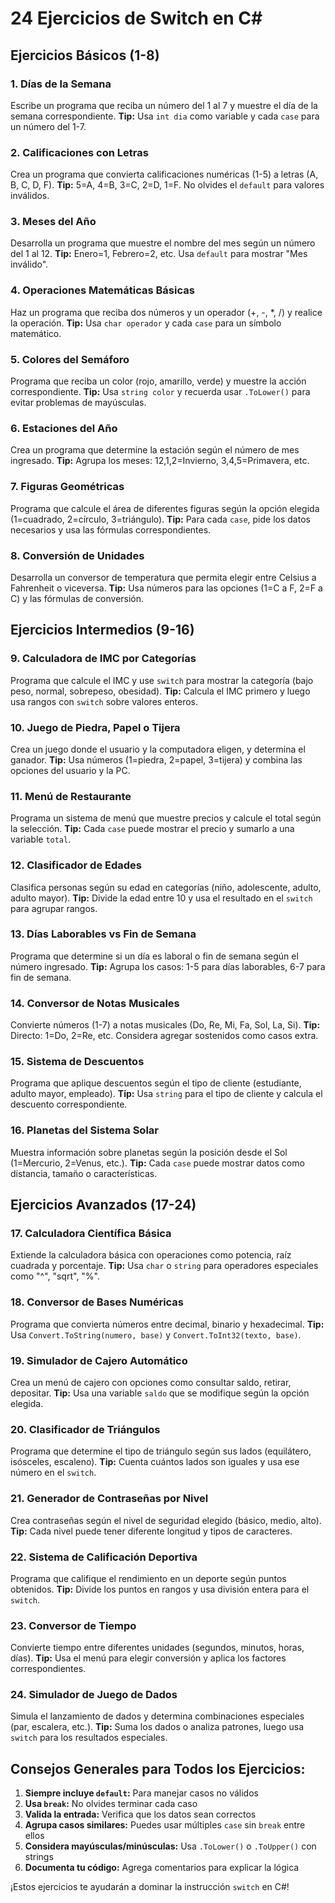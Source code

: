 # 24 Ejercicios de Switch en C# 

## Ejercicios Básicos (1-8)

### 1. Días de la Semana
Escribe un programa que reciba un número del 1 al 7 y muestre el día de la semana correspondiente.
**Tip:** Usa `int dia` como variable y cada `case` para un número del 1-7.

### 2. Calificaciones con Letras
Crea un programa que convierta calificaciones numéricas (1-5) a letras (A, B, C, D, F).
**Tip:** 5=A, 4=B, 3=C, 2=D, 1=F. No olvides el `default` para valores inválidos.

### 3. Meses del Año
Desarrolla un programa que muestre el nombre del mes según un número del 1 al 12.
**Tip:** Enero=1, Febrero=2, etc. Usa `default` para mostrar "Mes inválido".

### 4. Operaciones Matemáticas Básicas
Haz un programa que reciba dos números y un operador (+, -, *, /) y realice la operación.
**Tip:** Usa `char operador` y cada `case` para un símbolo matemático.

### 5. Colores del Semáforo
Programa que reciba un color (rojo, amarillo, verde) y muestre la acción correspondiente.
**Tip:** Usa `string color` y recuerda usar `.ToLower()` para evitar problemas de mayúsculas.

### 6. Estaciones del Año
Crea un programa que determine la estación según el número de mes ingresado.
**Tip:** Agrupa los meses: 12,1,2=Invierno, 3,4,5=Primavera, etc.

### 7. Figuras Geométricas
Programa que calcule el área de diferentes figuras según la opción elegida (1=cuadrado, 2=círculo, 3=triángulo).
**Tip:** Para cada `case`, pide los datos necesarios y usa las fórmulas correspondientes.

### 8. Conversión de Unidades
Desarrolla un conversor de temperatura que permita elegir entre Celsius a Fahrenheit o viceversa.
**Tip:** Usa números para las opciones (1=C a F, 2=F a C) y las fórmulas de conversión.

## Ejercicios Intermedios (9-16)

### 9. Calculadora de IMC por Categorías
Programa que calcule el IMC y use `switch` para mostrar la categoría (bajo peso, normal, sobrepeso, obesidad).
**Tip:** Calcula el IMC primero y luego usa rangos con `switch` sobre valores enteros.

### 10. Juego de Piedra, Papel o Tijera
Crea un juego donde el usuario y la computadora eligen, y determina el ganador.
**Tip:** Usa números (1=piedra, 2=papel, 3=tijera) y combina las opciones del usuario y la PC.

### 11. Menú de Restaurante
Programa un sistema de menú que muestre precios y calcule el total según la selección.
**Tip:** Cada `case` puede mostrar el precio y sumarlo a una variable `total`.

### 12. Clasificador de Edades
Clasifica personas según su edad en categorías (niño, adolescente, adulto, adulto mayor).
**Tip:** Divide la edad entre 10 y usa el resultado en el `switch` para agrupar rangos.

### 13. Días Laborables vs Fin de Semana
Programa que determine si un día es laboral o fin de semana según el número ingresado.
**Tip:** Agrupa los casos: 1-5 para días laborables, 6-7 para fin de semana.

### 14. Conversor de Notas Musicales
Convierte números (1-7) a notas musicales (Do, Re, Mi, Fa, Sol, La, Si).
**Tip:** Directo: 1=Do, 2=Re, etc. Considera agregar sostenidos como casos extra.

### 15. Sistema de Descuentos
Programa que aplique descuentos según el tipo de cliente (estudiante, adulto mayor, empleado).
**Tip:** Usa `string` para el tipo de cliente y calcula el descuento correspondiente.

### 16. Planetas del Sistema Solar
Muestra información sobre planetas según la posición desde el Sol (1=Mercurio, 2=Venus, etc.).
**Tip:** Cada `case` puede mostrar datos como distancia, tamaño o características.

## Ejercicios Avanzados (17-24)

### 17. Calculadora Científica Básica
Extiende la calculadora básica con operaciones como potencia, raíz cuadrada y porcentaje.
**Tip:** Usa `char` o `string` para operadores especiales como "^", "sqrt", "%".

### 18. Conversor de Bases Numéricas
Programa que convierta números entre decimal, binario y hexadecimal.
**Tip:** Usa `Convert.ToString(numero, base)` y `Convert.ToInt32(texto, base)`.

### 19. Simulador de Cajero Automático
Crea un menú de cajero con opciones como consultar saldo, retirar, depositar.
**Tip:** Usa una variable `saldo` que se modifique según la opción elegida.

### 20. Clasificador de Triángulos
Programa que determine el tipo de triángulo según sus lados (equilátero, isósceles, escaleno).
**Tip:** Cuenta cuántos lados son iguales y usa ese número en el `switch`.

### 21. Generador de Contraseñas por Nivel
Crea contraseñas según el nivel de seguridad elegido (básico, medio, alto).
**Tip:** Cada nivel puede tener diferente longitud y tipos de caracteres.

### 22. Sistema de Calificación Deportiva
Programa que califique el rendimiento en un deporte según puntos obtenidos.
**Tip:** Divide los puntos en rangos y usa división entera para el `switch`.

### 23. Conversor de Tiempo
Convierte tiempo entre diferentes unidades (segundos, minutos, horas, días).
**Tip:** Usa el menú para elegir conversión y aplica los factores correspondientes.

### 24. Simulador de Juego de Dados
Simula el lanzamiento de dados y determina combinaciones especiales (par, escalera, etc.).
**Tip:** Suma los dados o analiza patrones, luego usa `switch` para los resultados especiales.

## Consejos Generales para Todos los Ejercicios:

1. **Siempre incluye `default`:** Para manejar casos no válidos
2. **Usa `break`:** No olvides terminar cada caso
3. **Valida la entrada:** Verifica que los datos sean correctos
4. **Agrupa casos similares:** Puedes usar múltiples `case` sin `break` entre ellos
5. **Considera mayúsculas/minúsculas:** Usa `.ToLower()` o `.ToUpper()` con strings
6. **Documenta tu código:** Agrega comentarios para explicar la lógica

¡Estos ejercicios te ayudarán a dominar la instrucción `switch` en C#!